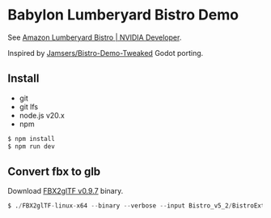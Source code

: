 # Babylon Lumberyard Bistro Demo

See
[Amazon Lumberyard Bistro | NVIDIA Developer](https://developer.nvidia.com/orca/amazon-lumberyard-bistro).

Inspired by
[Jamsers/Bistro-Demo-Tweaked](https://github.com/Jamsers/Bistro-Demo-Tweaked/tree/main)
Godot porting.

## Install

- git
- git lfs
- node.js v20.x
- npm

```s
$ npm install
$ npm run dev
```

## Convert fbx to glb

Download
[FBX2glTF v0.9.7](https://github.com/facebookincubator/FBX2glTF/releases/tag/v0.9.7)
binary.

```s
$ ./FBX2glTF-linux-x64 --binary --verbose --input Bistro_v5_2/BistroExterior.fbx --output Bistro_v5_2/BistroExterior.glb --pbr-metallic-roughness --khr-materials-unlit
```
